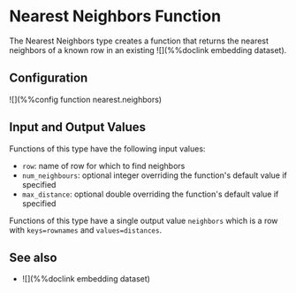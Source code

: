 # Nearest Neighbors Function

The Nearest Neighbors type creates a function that returns the nearest
neighbors of a known row in an existing ![](%%doclink embedding dataset).

## Configuration

![](%%config function nearest.neighbors)

## Input and Output Values

Functions of this type have the following input values:

* `row`: name of row for which to find neighbors
* `num_neighbours`: optional integer overriding the function's default value if specified 
* `max_distance`: optional double overriding the function's default value if specified

Functions of this type have a single output value `neighbors`
which is a row with `keys=rownames` and `values=distances`.

## See also

* ![](%%doclink embedding dataset)

